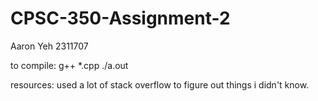 # CPSC-350-Assignment-2

Aaron Yeh
2311707

to compile:
  g++ *.cpp
  ./a.out

resources:
  used a lot of stack overflow to figure out things i didn't know.
